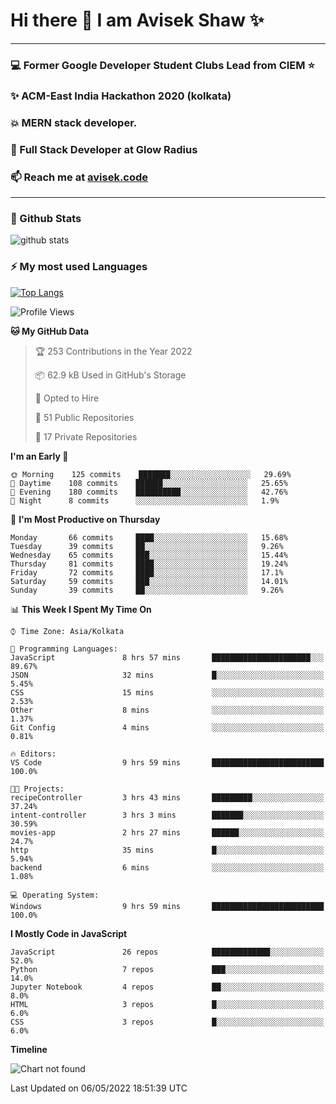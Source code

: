 # Hi there 👋 I am Avisek Shaw ✨

---
### :computer: Former Google Developer Student Clubs Lead from CIEM :star: 
###  ✨ ACM-East India Hackathon 2020 (kolkata)
###  :boom: MERN stack developer.
###  🔭 Full Stack Developer at Glow Radius
###  📫 Reach me at [avisek.code](https://avisekcode.netlify.app/)
---
### 🌱 Github Stats
![github stats](https://github-readme-stats.vercel.app/api?username=shawavisek35&count_private=true&show_icons=true&bg_color=315,48c6ef,6f86d6&title_color=ffffff&text_color=ffffff&icon_color=ee609c)
### ⚡ My most used Languages 
<!--![github stats](https://github-readme-stats.vercel.app/api?username=shawavisek35&show_icons=true&theme=radical)-->
[![Top Langs](https://github-readme-stats.vercel.app/api/top-langs/?username=shawavisek35&layout=compact)](https://github.com/shawavisek35)
<!--START_SECTION:waka-->
![Profile Views](http://img.shields.io/badge/Profile%20Views-0-blue)

**🐱 My GitHub Data** 

> 🏆 253 Contributions in the Year 2022
 > 
> 📦 62.9 kB Used in GitHub's Storage 
 > 
> 💼 Opted to Hire
 > 
> 📜 51 Public Repositories 
 > 
> 🔑 17 Private Repositories  
 > 
**I'm an Early 🐤** 

```text
🌞 Morning    125 commits    ███████░░░░░░░░░░░░░░░░░░   29.69% 
🌆 Daytime    108 commits    ██████░░░░░░░░░░░░░░░░░░░   25.65% 
🌃 Evening    180 commits    ██████████░░░░░░░░░░░░░░░   42.76% 
🌙 Night      8 commits      ░░░░░░░░░░░░░░░░░░░░░░░░░   1.9%

```
📅 **I'm Most Productive on Thursday** 

```text
Monday       66 commits     ████░░░░░░░░░░░░░░░░░░░░░   15.68% 
Tuesday      39 commits     ██░░░░░░░░░░░░░░░░░░░░░░░   9.26% 
Wednesday    65 commits     ███░░░░░░░░░░░░░░░░░░░░░░   15.44% 
Thursday     81 commits     ████░░░░░░░░░░░░░░░░░░░░░   19.24% 
Friday       72 commits     ████░░░░░░░░░░░░░░░░░░░░░   17.1% 
Saturday     59 commits     ███░░░░░░░░░░░░░░░░░░░░░░   14.01% 
Sunday       39 commits     ██░░░░░░░░░░░░░░░░░░░░░░░   9.26%

```


📊 **This Week I Spent My Time On** 

```text
⌚︎ Time Zone: Asia/Kolkata

💬 Programming Languages: 
JavaScript               8 hrs 57 mins       ██████████████████████░░░   89.67% 
JSON                     32 mins             █░░░░░░░░░░░░░░░░░░░░░░░░   5.45% 
CSS                      15 mins             ░░░░░░░░░░░░░░░░░░░░░░░░░   2.53% 
Other                    8 mins              ░░░░░░░░░░░░░░░░░░░░░░░░░   1.37% 
Git Config               4 mins              ░░░░░░░░░░░░░░░░░░░░░░░░░   0.81%

🔥 Editors: 
VS Code                  9 hrs 59 mins       █████████████████████████   100.0%

🐱‍💻 Projects: 
recipeController         3 hrs 43 mins       █████████░░░░░░░░░░░░░░░░   37.24% 
intent-controller        3 hrs 3 mins        ███████░░░░░░░░░░░░░░░░░░   30.59% 
movies-app               2 hrs 27 mins       ██████░░░░░░░░░░░░░░░░░░░   24.7% 
http                     35 mins             █░░░░░░░░░░░░░░░░░░░░░░░░   5.94% 
backend                  6 mins              ░░░░░░░░░░░░░░░░░░░░░░░░░   1.08%

💻 Operating System: 
Windows                  9 hrs 59 mins       █████████████████████████   100.0%

```

**I Mostly Code in JavaScript** 

```text
JavaScript               26 repos            █████████████░░░░░░░░░░░░   52.0% 
Python                   7 repos             ███░░░░░░░░░░░░░░░░░░░░░░   14.0% 
Jupyter Notebook         4 repos             ██░░░░░░░░░░░░░░░░░░░░░░░   8.0% 
HTML                     3 repos             █░░░░░░░░░░░░░░░░░░░░░░░░   6.0% 
CSS                      3 repos             █░░░░░░░░░░░░░░░░░░░░░░░░   6.0%

```


**Timeline**

![Chart not found](https://raw.githubusercontent.com/shawavisek35/shawavisek35/master/charts/bar_graph.png) 


 Last Updated on 06/05/2022 18:51:39 UTC
<!--END_SECTION:waka-->
